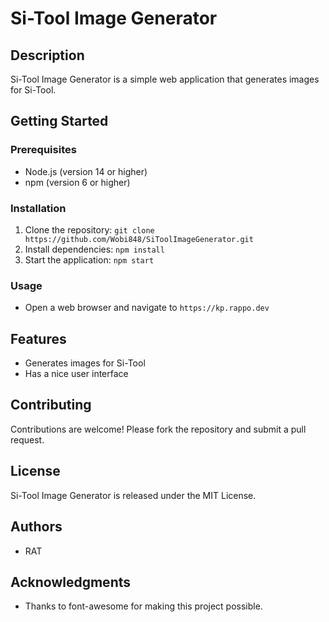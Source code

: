 # Si-Tool Image Generator

## Description

Si-Tool Image Generator is a simple web application that generates images for Si-Tool.

## Getting Started

### Prerequisites

* Node.js (version 14 or higher)
* npm (version 6 or higher)

### Installation

1. Clone the repository: `git clone https://github.com/Wobi848/SiToolImageGenerator.git`
2. Install dependencies: `npm install`
3. Start the application: `npm start`

### Usage

* Open a web browser and navigate to `https://kp.rappo.dev`

## Features

* Generates images for Si-Tool
* Has a nice user interface

## Contributing

Contributions are welcome! Please fork the repository and submit a pull request.

## License

Si-Tool Image Generator is released under the MIT License.

## Authors

* RAT

## Acknowledgments

* Thanks to font-awesome for making this project possible.